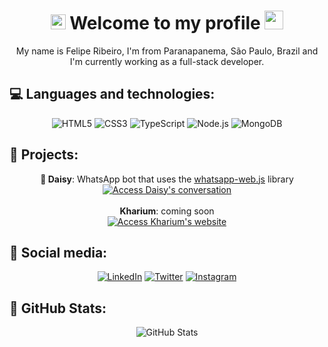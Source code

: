 <h1 align="center">
  <img src="https://cdn.discordapp.com/emojis/832373526844407869.gif?v=1" width="24" height="24" />
  Welcome to my profile
  <img src="https://cdn.discordapp.com/emojis/832373526844407869.gif?v=1" width="30" height="30" />
</h1>

<p align="center">My name is Felipe Ribeiro, I'm from Paranapanema, São Paulo, Brazil and I'm currently working as a full-stack developer.</p>

<h2>💻 Languages and technologies:</h2>

<p align="center">
  <img src="https://img.shields.io/badge/-HTML5-000?style=for-the-badge&logo=HTML5&logoColor=9800ff" alt="HTML5" />
  <img src="https://img.shields.io/badge/-CSS3-000?style=for-the-badge&logo=css3&logoColor=9800ff" alt="CSS3" />
  <img src="https://img.shields.io/badge/-TypeScript-000?style=for-the-badge&logo=typescript&logoColor=9800ff" alt="TypeScript" />
  <img src="https://img.shields.io/badge/-Node.js-000?style=for-the-badge&logo=node.js&logoColor=9800ff" alt="Node.js" />
  <img src="https://img.shields.io/badge/-MongoDB-000?style=for-the-badge&logo=MongoDB&logoColor=9800ff" alt="MongoDB" />
</p>

<h2>📂 Projects:</h2>

<p align="center">
  <strong>🎴 Daisy</strong>: WhatsApp bot that uses the <a href="https://github.com/pedroslopez/whatsapp-web.js">whatsapp-web.js</a> library
  <br />
  <a href="https://wa.me/SEUNUMERODOTELEFONE"
    ><img src="https://img.shields.io/badge/-Access%20Daisy's%20conversation-000?style=for-the-badge&logo=whatsapp&logoColor=9800ff" alt="Access Daisy's conversation"
  /></a>
  <br /><br />
  <strong>Kharium</strong>: coming soon
  <br />
  <a href="https://www.kharium.com"
    ><img src="https://img.shields.io/badge/-Access%20Kharium's%20website-000?style=for-the-badge&logo=google-chrome&logoColor=9800ff" alt="Access Kharium's website"
  /></a>
</p>

<h2>👥 Social media:</h2>

<p align="center">
  <a href="https://www.linkedin.com/in/fxliperibeiro/"
    ><img src="https://img.shields.io/badge/-Linkedin-000?style=for-the-badge&logo=linkedin&logoColor=9800ff" alt="LinkedIn"
  /></a>
  <a href="https://twitter.com/fxliperibeiro"><img src="https://img.shields.io/badge/-Twitter-000?style=for-the-badge&logo=twitter&logoColor=9800ff" alt="Twitter" /></a>
  <a href="https://www.instagram.com/fxliperibeiro"
    ><img src="https://img.shields.io/badge/-Instagram-000?style=for-the-badge&logo=instagram&logoColor=9800ff" alt="Instagram"
  /></a>
</p>

<h2>🐙 GitHub Stats:</h2>

<p align="center">
  <img
    src="https://github-readme-stats.vercel.app/api?username=imfilipi&show_icons=true&icon_color=9800ff&theme=dark&title_color=9800ff&hide_title=true&bg_color=000000&text_color=ffffff"
    alt="GitHub Stats"
  />
  <br />
</p>
